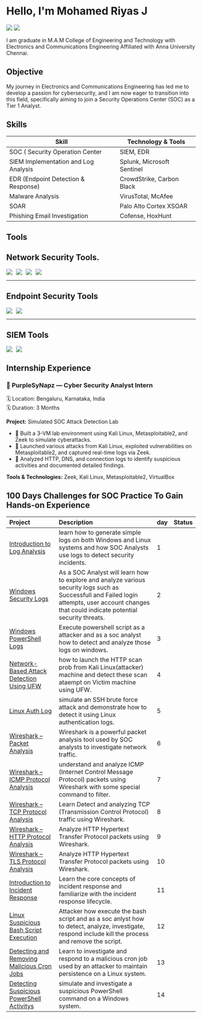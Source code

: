 # Hello, I'm Mohamed Riyas J
<a href="https://www.linkedin.com/feed" target="_blank"><img src="https://img.shields.io/badge/-LinkedIn-0072b1?&style=for-the-badge&logo=linkedin&logoColor=white" /></a> 
<a href="https://docs.google.com/gview?url=https://raw.githubusercontent.com/riyaz12765/Resume/main/Resume.pdf&embedded=true"><img src="https://img.shields.io/badge/%20Resume-000000.svg?style=for-the-badge&logo=Resume&logoColor=white" /></a>

I am graduate in M.A.M College of Engineering and Technology with Electronics and Communications Engineering Affiliated with Anna University Chennai.

## Objective

My journey in Electronics and Communications Engineering has led me to develop a passion for cybersecurity, and I am now eager to transition into this field, specifically aiming to join a Security Operations Center (SOC) as a Tier 1 Analyst.

## Skills

|              Skill                              |     Technology & Tools     |
|-------------------------------------------------|----------------------------|
| SOC ( Security Operation Center                 | SIEM,  EDR                 |
| SIEM Implementation and Log Analysis            | Splunk, Microsoft Sentinel |
| EDR (Endpoint Detection & Response)             | CrowdStrike, Carbon Black  |
| Malware Analysis                                | VirusTotal, McAfee         |
| SOAR                                            | Palo Alto Cortex XSOAR     | 
| Phishing Email Investigation                    | Cofense, HoxHunt           |

## Tools

## Network Security Tools.
<div style="display: flex; gap: 10px; align-items: center; flex-wrap: wrap;">
  <img src="https://img.shields.io/badge/ZEEK-6A5ACD?style=for-the-badge&logoColor=white"  />
  <img src="https://img.shields.io/badge/SNORT-FF5C8A?style=for-the-badge&logoColor=white" />
  <img src="https://img.shields.io/badge/SURICATA-FFA500?style=for-the-badge&logoColor=black" />
  <img src="https://img.shields.io/badge/WIRESHARK-0078D7?style=for-the-badge&logo=Wireshark&logoColor=white" />
</div>

---

## Endpoint Security Tools
<div style="display: flex; gap: 10px; align-items: center; flex-wrap: wrap;">
  <img src="https://img.shields.io/badge/MICROSOFT_DEFENDER-004AEF?style=for-the-badge&logo=Microsoft&logoColor=white" />
  <img src="https://img.shields.io/badge/CROWDSTRIKE_FALCON-000000?style=for-the-badge&logo=CrowdStrike&logoColor=white" />
</div>

---

## SIEM Tools
<div style="display: flex; gap: 10px; align-items: center; flex-wrap: wrap;">
  <img src="https://img.shields.io/badge/MICROSOFT_SENTINEL-0078D4?style=for-the-badge&logo=Microsoft&logoColor=white" />
  <img src="https://img.shields.io/badge/SPLUNK-000000?style=for-the-badge&logo=Splunk&logoColor=white" />
</div>

## Internship Experience

### 🔹 PurpleSyNapz — Cyber Security Analyst Intern
🗓️ Location: Bengaluru, Karnataka, India  
🗓️ Duration:  3 Months

**Project:** Simulated SOC Attack Detection Lab

- 🔸 Built a 3-VM lab environment using Kali Linux, Metasploitable2, and Zeek to simulate cyberattacks.
- 🔸 Launched various attacks from Kali Linux, exploited vulnerabilities on Metasploitable2, and captured real-time logs via Zeek.
- 🔸 Analyzed HTTP, DNS, and connection logs to identify suspicious activities and documented detailed findings.

**Tools & Technologies:** Zeek, Kali Linux, Metasploitable2, VirtualBox





## 100 Days Challenges for SOC Practice To Gain Hands-on Experience

  | **Project** | **Description** | day | Status |
|:------------|:----------------|:----|:---------|
|<a href="https://github.com/riyaz12765/100-Days-challenge/blob/main/Day%231-%20Introduction%20to%20Log%20Analysis%20(1).md"> Introduction to Log Analysis </a> |  learn how to generate simple logs on both Windows and Linux systems and how SOC Analysts use logs   to detect security incidents. | 1 |
| <a href="https://github.com/riyaz12765/100-Days-challenge/blob/main/Day%232-%20Log%20Analysis%20Basics_%20Windows%20Security%20Logs.md"> Windows Security Logs </a> | As a SOC Analyst will learn how to explore and analyze various security logs such as Successfull and Failed login attempts, user account changes that could indicate potential security threats. | 2 |
| <a href="https://github.com/riyaz12765/100-Days-challenge/blob/main/Day%233-%20Log%20Analysis%20Basics_%20Windows%20Powershell%20Logs.md"> Windows PowerShell Logs </a> | Execute powershell script as a attacker and as a soc analyst how to detect and analyze those logs on windows. | 3 |
| <a href="https://github.com/riyaz12765/100-Days-challenge/blob/main/Day%234-%20Log%20Analysis%20Basics_%20Network-Based%20Attacks%20on%20Linux.md">  Network-Based Attack Detection Using UFW </a> | how to launch the HTTP scan prob from Kali Linux(attacker) machine and detect these scan ataempt on Victim machine using UFW. | 4 |
| <a href="https://github.com/riyaz12765/100-Days-challenge/blob/main/Day%235-%20Log%20Analysis%20Basics_%20Linux%20Auth%20Logs.md"> Linux Auth Log </a> |simulate an SSH brute force attack and demonstrate how to detect it using Linux authentication logs. | 5 |
| <a href="https://github.com/riyaz12765/100-Days-challenge/blob/main/Day%236-%20Introduction%20to%20Wireshark.md">Wireshark – Packet Analysis </a> | Wireshark is a powerful packet analysis tool used by SOC analysts to investigate network traffic. | 6 |
| <a href="https://github.com/riyaz12765/100-Days-challenge/blob/main/Day%237-%20Wireshark%20Basics%20%E2%80%93%20ICMP%20Protocol%20Analysis.md#day7-wireshark-basics--icmp-protocol-analysis">Wireshark – ICMP Protocol Analysis </a> | understand and analyze ICMP (Internet Control Message Protocol) packets using Wireshark with some special command to filter. | 7 |
| <a href="https://github.com/riyaz12765/100-Days-challenge/blob/main/Day%238-%20Wireshark%20Basics%20%E2%80%93%20TCP%20Protocol%20Analysis%20(1).md">Wireshark – TCP Protocol Analysis </a> |  Learn Detect and analyzing TCP (Transmission Control Protocol) traffic using Wireshark. | 8 |
| <a href="https://github.com/riyaz12765/100-Days-challenge/blob/main/Day%239-%20Wireshark%20Basics%20%E2%80%93%20HTTP%20Protocol%20Analysis.md">Wireshark – HTTP Protocol Analysis </a> |  Analyze HTTP Hypertext Transfer Protocol packets using Wireshark. | 9 |
| <a href="https://github.com/riyaz12765/100-Days-challenge/blob/main/Day%2310-%20Wireshark%20Basics%20%E2%80%93%20TLS%20Protocol%20Analysis.md">Wireshark – TLS Protocol Analysis </a> |  Analyze HTTP Hypertext Transfer Protocol packets using Wireshark. | 10 |
| <a href="https://github.com/riyaz12765/100-Days-challenge/blob/main/Day%2311-%20Introduction%20to%20Incident%20Response.md">Introduction to Incident Response </a> |  Learn the core concepts of incident response and familiarize with the incident response lifecycle. | 11 |
| <a href="https://github.com/riyaz12765/100-Days-challenge/blob/main/Day%2312-%20Incident%20Response%20Basics_%20Suspicious%20Bash%20Script%20Execution.md"> Linux Suspicious Bash Script Execution </a> |  Attacker how execute the bash script and as a soc anlyst how to detect, analyze, investigate, respond include kill the process and remove the script. | 12 |
| <a href="https://github.com/riyaz12765/100-Days-challenge/blob/main/Day%2313-%20Incident%20Response%20Basics-%20Malicious%20Cron%20Jobs.md">Detecting and Removing Malicious Cron Jobs </a> |  Learn to investigate and respond to a malicious cron job used by an attacker to maintain persistence on a Linux system. | 13 |
| <a href="https://github.com/riyaz12765/100-Days-challenge/blob/main/Day%2314-%20Incident%20Response%20Basics_%20Suspicious%20PowerShell%20Activity.md">Detecting Suspicious PowerShell Activitys </a> |  simulate and investigate a suspicious PowerShell command on a Windows system. | 14 |









